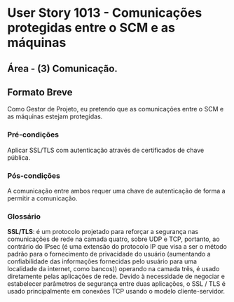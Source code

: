 # User Story 1013 - Comunicações protegidas entre o SCM e as máquinas

## Área - (3) Comunicação.

## Formato Breve

Como Gestor de Projeto, eu pretendo que as comunicações entre o SCM e as máquinas estejam protegidas.

### Pré-condições

Aplicar SSL/TLS com autenticação através de certificados de chave pública. 

### Pós-condições

A comunicação entre ambos requer uma chave de autenticação de forma a permitir a comunicação.



### Glossário

**SSL/TLS**:  é um protocolo projetado para reforçar a segurança nas comunicações de rede na camada quatro, sobre UDP e TCP, portanto, ao contrário do IPsec (é uma extensão do protocolo IP que visa a ser o método padrão para o fornecimento de privacidade do usuário (aumentando a confiabilidade das informações fornecidas pelo usuário para uma localidade da internet, como bancos)) operando na camada três, é usado diretamente pelas aplicações de rede. Devido à necessidade de negociar e estabelecer parâmetros de segurança entre duas aplicações, o SSL / TLS é usado principalmente em conexões TCP usando o modelo cliente-servidor.

